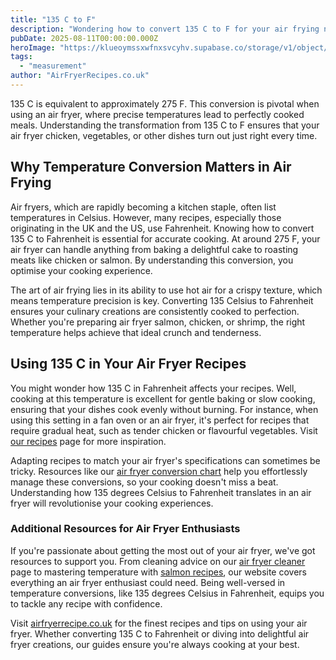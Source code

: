 ```yaml
---
title: "135 C to F"
description: "Wondering how to convert 135 C to F for your air frying needs? This guide will help you master temperature conversion and enhance your air fryer cooking experience. Whether you're whipping up chicken or baking a veggie delight, we've got the insights you need!"
pubDate: 2025-08-11T00:00:00.000Z
heroImage: "https://klueoymssxwfnxsvcyhv.supabase.co/storage/v1/object/public/md/135-c-to-f-c599a641.png"
tags:
  - "measurement"
author: "AirFryerRecipes.co.uk"
---
```


<p id="">135 C is equivalent to approximately 275 F. This conversion is pivotal when using an air fryer, where precise temperatures lead to perfectly cooked meals. Understanding the transformation from 135 C to F ensures that your air fryer chicken, vegetables, or other dishes turn out just right every time.</p><h2 id="">Why Temperature Conversion Matters in Air Frying</h2><p id="">Air fryers, which are rapidly becoming a kitchen staple, often list temperatures in Celsius. However, many recipes, especially those originating in the UK and the US, use Fahrenheit. Knowing how to convert 135 C to Fahrenheit is essential for accurate cooking. At around 275 F, your air fryer can handle anything from baking a delightful cake to roasting meats like chicken or salmon. By understanding this conversion, you optimise your cooking experience.</p><p id="">The art of air frying lies in its ability to use hot air for a crispy texture, which means temperature precision is key. Converting 135 Celsius to Fahrenheit ensures your culinary creations are consistently cooked to perfection. Whether you're preparing air fryer salmon, chicken, or shrimp, the right temperature helps achieve that ideal crunch and tenderness.</p><h2 id="">Using 135 C in Your Air Fryer Recipes</h2><p id="">You might wonder how 135 C in Fahrenheit affects your recipes. Well, cooking at this temperature is excellent for gentle baking or slow cooking, ensuring that your dishes cook evenly without burning. For instance, when using this setting in a fan oven or an air fryer, it's perfect for recipes that require gradual heat, such as tender chicken or flavourful vegetables. Visit <a href="https://www.airfryerrecipe.co.uk/recipes" id="">our recipes</a> page for more inspiration.</p><p id="">Adapting recipes to match your air fryer's specifications can sometimes be tricky. Resources like our <a href="https://www.airfryerrecipe.co.uk/air-fryer-conversion-chart" id="">air fryer conversion chart</a> help you effortlessly manage these conversions, so your cooking doesn't miss a beat. Understanding how 135 degrees Celsius to Fahrenheit translates in an air fryer will revolutionise your cooking experiences.</p><h3 id="">Additional Resources for Air Fryer Enthusiasts</h3><p id="">If you're passionate about getting the most out of your air fryer, we've got resources to support you. From cleaning advice on our <a href="https://www.airfryerrecipe.co.uk/air-fryer-cleaner" id="">air fryer cleaner</a> page to mastering temperature with <a href="https://www.airfryerrecipe.co.uk/recipe-category/salmon" id="">salmon recipes</a>, our website covers everything an air fryer enthusiast could need. Being well-versed in temperature conversions, like 135 degrees Celsius in Fahrenheit, equips you to tackle any recipe with confidence.</p><p id="">Visit <a href="https://www.airfryerrecipe.co.uk" id="">airfryerrecipe.co.uk</a> for the finest recipes and tips on using your air fryer. Whether converting 135 C to Fahrenheit or diving into delightful air fryer creations, our guides ensure you're always cooking at your best.</p>